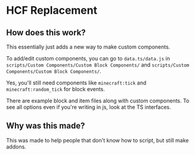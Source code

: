 # HCF Replacement

## How does this work?
This essentially just adds a new way to make custom components.

To add/edit custom components, you can go to `data.ts/data.js` in `scripts/Custom Components/Custom Block Components/` and `scripts/Custom Components/Custom Block Components/`.

Yes, you'll still need components like `minecraft:tick` and `minecraft:random_tick` for block events.

There are example block and item files along with custom components. To see all options even if you're writing in js, look at the TS interfaces.

## Why was this made?
This was made to help people that don't know how to script, but still make addons.

